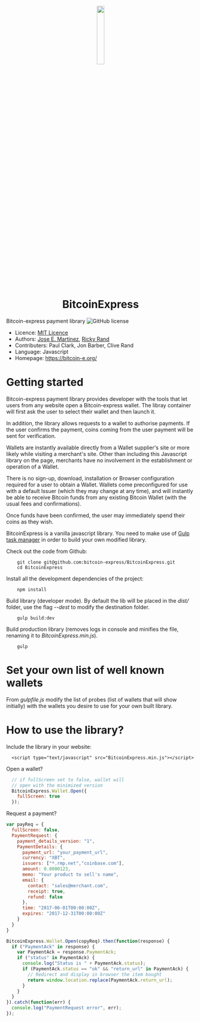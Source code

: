 <h1 align="center">
  <br>
  <img width=20% src="https://bitcoin-e.org/css/img/Bitcoin-express.png">
  <br>
  BitcoinExpress
  <br>

</h1>

Bitcoin-express payment library 
![GitHub license](https://img.shields.io/badge/license-MIT-blue.svg)

* Licence: [MIT Licence](https://raw.githubusercontent.com/bitcoin-express/BitcoinExpress/master/LICENSE.md)
* Authors: [Jose E. Martinez](https://github.com/jootse84), [Ricky Rand](https://github.com/rickycrand)
* Contributers: Paul Clark, Jon Barber, Clive Rand
* Language: Javascript
* Homepage: https://bitcoin-e.org/


Getting started
===============

Bitcoin-express payment library provides developer with the tools that let users from any website open a Bitcoin-express wallet.
The libray container will first ask the user to select their wallet and then launch it.

In addition, the library allows requests to a wallet to authorise payments. If the user confirms the payment, coins coming from the user payment will be sent for verification.

Wallets are instantly available directly from a Wallet supplier's site or more likely while visiting a merchant's site. Other than including this Javascript library on the page, merchants have no involvement in the establishment or operation of a Wallet.

There is no sign-up, download, installation or Browser configuration required for a user to obtain a Wallet. Wallets come preconfigured for use with a default Issuer (which they may change at any time), and will instantly be able to receive Bitcoin funds from any existing Bitcoin Wallet
(with the usual fees and confirmations).

Once funds have been confirmed, the user may immediately spend their coins as they wish.

BitcoinExpress is a vanilla javascript library. You need to make use of [Gulp task manager](https://gulpjs.com/) in order to build your own modified library.

Check out the code from Github:
```shellscript
    git clone git@github.com:bitcoin-express/BitcoinExpress.git
    cd BitcoinExpress
```

Install all the development dependencies of the project:
```shellscript
    npm install
```

Build library (developer mode).
By default the lib will be placed in the *dist/* folder, use the flag *--dest* to modify the destination folder.
```shellscript
    gulp build:dev
```

Build production library (removes logs in console and minifies the file, renaming it to *BitcoinExpress.min.js*).
```shellscript
    gulp
```

Set your own list of well known wallets
=======================================

From *gulpfile.js* modify the list of probes (list of wallets that will show initially) with the wallets you desire to use for your own built library.


How to use the library?
=======================

Include the library in your website:
```
  <script type="text/javascript" src="BitcoinExpress.min.js"></script>
```

Open a wallet?
```javascript
  // if fullScreen set to false, wallet will
  // open with the minimized version
  BitcoinExpress.Wallet.Open({
    fullScreen: true
  });
```

Request a payment?
```javascript
var payReq = {
  fullScreen: false,
  PaymentRequest: {
    payment_details_version: "1",
    PaymentDetails: {
      payment_url: "your_payment_url",
      currency: "XBT",
      issuers: ["*.rmp.net","coinbase.com"],
      amount: 0.0000123,
      memo: "Your product to sell's name",
      email: {
        contact: "sales@merchant.com",
        receipt: true,
        refund: false
      },
      time: "2017-06-01T00:00:00Z",
      expires: "2017-12-31T00:00:00Z"
    }
  }
}

BitcoinExpress.Wallet.Open(copyReq).then(function(response) {
  if ("PaymentAck" in response) {
    var PaymentAck = response.PaymentAck;
    if ("status" in PaymentAck) {
      console.log("Status is " + PaymentAck.status);
      if (PaymentAck.status == "ok" && "return_url" in PaymentAck) {
        // Redirect and display in browser the item bought
        return window.location.replace(PaymentAck.return_url);
      }
    }
  }
}).catch(function(err) {
  console.log("PaymentRequest error", err);
});
```
